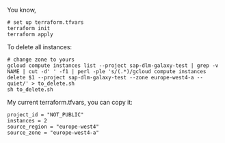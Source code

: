 You know,

```
# set up terraform.tfvars
terraform init
terraform apply
```

To delete all instances:
```
# change zone to yours
gcloud compute instances list --project sap-dlm-galaxy-test | grep -v NAME | cut -d' ' -f1 | perl -ple 's/(.*)/gcloud compute instances delete $1 --project sap-dlm-galaxy-test --zone europe-west4-a --quiet/' > to_delete.sh
sh to_delete.sh
```

My current terraform.tfvars, you can copy it:
```
project_id = "NOT_PUBLIC"
instances = 2
source_region = "europe-west4"
source_zone = "europe-west4-a"
```